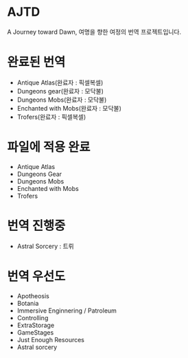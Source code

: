 # AJTD
A Journey toward Dawn, 여명을 향한 여정의 번역 프로젝트입니다.

# 완료된 번역
 - Antique Atlas(완료자 : 픽셀복셀)
 - Dungeons gear(완료자 : 모닥불)
 - Dungeons Mobs(완료자 : 모닥불)
 - Enchanted with Mobs(완료자 : 모닥불)
 - Trofers(완료자 : 픽셀복셀)

# 파일에 적용 완료
 - Antique Atlas
 - Dungeons Gear
 - Dungeons Mobs
 - Enchanted with Mobs
 - Trofers

# 번역 진행중
 - Astral Sorcery : 트뤼

# 번역 우선도
 - Apotheosis
 - Botania
 - Immersive Enginnering / Patroleum
 - Controlling
 - ExtraStorage
 - GameStages
 - Just Enough Resources
 - Astral sorcery
